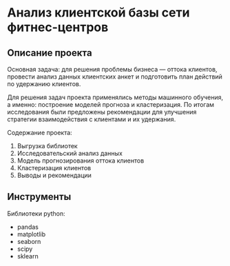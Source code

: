 # Анализ клиентской базы сети фитнес-центров

## Описание проекта

Основная задача: для решения проблемы бизнеса — оттока клиентов, провести анализ данных клиентских анкет и подготовить план действий по удержанию клиентов.

Для решения задач проекта применялись методы машинного обучения, а именно: построение моделей прогноза и кластеризация.
По итогам исследования были предложены рекомендации для улучшения стратегии взаимодействия с клиентами и их удержания.

Содержание проекта:
1. Выгрузка библиотек
2. Исследовательский анализ данных
3. Модель прогнозирования оттока клиентов
4. Кластеризация клиентов
5. Выводы и рекомендации
 
## Инструменты
Библиотеки python:
- pandas
- matplotlib
- seaborn
- scipy
- sklearn
